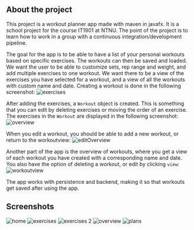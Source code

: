 ## About the project

This project is a workout planner app made with maven in javafx. It is a school project for the course IT1901 at NTNU. The point of the project is to learn how to work in a group with a continuous integration/development pipeline.

The goal for the app is to be able to have a list of your personal workouts based on specific exercises. The workouts can then be saved and loaded. We want the user to be able to customize sets, rep range and weight, and add multiple exercises to one workout. We want there to be a view of the exercises you have selected for a workout, and a view of all the workouts with custom name and date.
Creating a workout is done in the following screenshot:
![exercises](../concepts/exerciseview.png)

After adding the exercises, a `Workout` object is created. This is something that you can edit by deleting exercises or moving the order of an exercise. The exercises in the `Workout` are displayed in the following screenshot:
![overview](../concepts/overview.png)

When you edit a workout, you should be able to add a new workout, or return to the workoutview:
![editOverview](../concepts/overview2.png)

Another part of the app is the overview of workouts, where you get a view of each workout you have created with a corresponding name and date. You also have the option of deleting a workout, or edit by clicking `view`:
![workoutview](../concepts/workoutview.png)

The app works with persistence and backend, making it so that workouts get saved after using the app.

## Screenshots

![home](../concepts/home.png)
![exercises](../concepts/exerciseview.png)
![exercises 2](../concepts/overview2.png)
![overview](../concepts/overview.png)
![plans](../concepts/workoutview.png)
